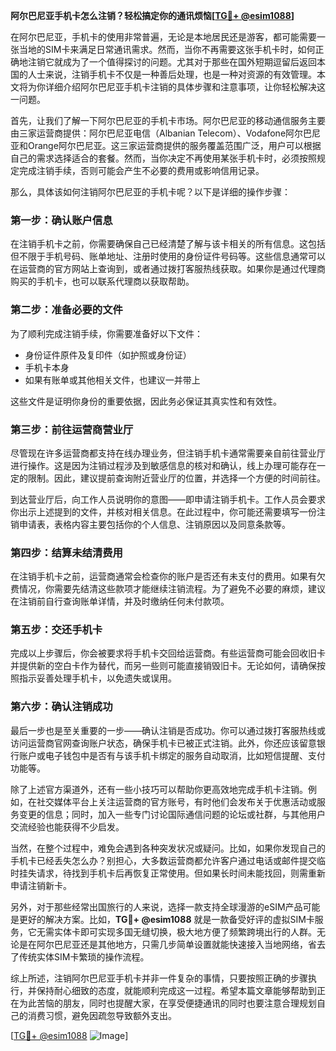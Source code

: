 **阿尔巴尼亚手机卡怎么注销？轻松搞定你的通讯烦恼[[TG💪+ @esim1088](https://t.me/s/esim1088)]**

在阿尔巴尼亚，手机卡的使用非常普遍，无论是本地居民还是游客，都可能需要一张当地的SIM卡来满足日常通讯需求。然而，当你不再需要这张手机卡时，如何正确地注销它就成为了一个值得探讨的问题。尤其对于那些在国外短期逗留后返回本国的人士来说，注销手机卡不仅是一种善后处理，也是一种对资源的有效管理。本文将为你详细介绍阿尔巴尼亚手机卡注销的具体步骤和注意事项，让你轻松解决这一问题。

首先，让我们了解一下阿尔巴尼亚的手机卡市场。阿尔巴尼亚的移动通信服务主要由三家运营商提供：阿尔巴尼亚电信（Albanian Telecom）、Vodafone阿尔巴尼亚和Orange阿尔巴尼亚。这三家运营商提供的服务覆盖范围广泛，用户可以根据自己的需求选择适合的套餐。然而，当你决定不再使用某张手机卡时，必须按照规定完成注销手续，否则可能会产生不必要的费用或影响信用记录。

那么，具体该如何注销阿尔巴尼亚的手机卡呢？以下是详细的操作步骤：

### **第一步：确认账户信息**
在注销手机卡之前，你需要确保自己已经清楚了解与该卡相关的所有信息。这包括但不限于手机号码、账单地址、注册时使用的身份证件号码等。这些信息通常可以在运营商的官方网站上查询到，或者通过拨打客服热线获取。如果你是通过代理商购买的手机卡，也可以联系代理商以获取帮助。

### **第二步：准备必要的文件**
为了顺利完成注销手续，你需要准备好以下文件：
- 身份证件原件及复印件（如护照或身份证）
- 手机卡本身
- 如果有账单或其他相关文件，也建议一并带上

这些文件是证明你身份的重要依据，因此务必保证其真实性和有效性。

### **第三步：前往运营商营业厅**
尽管现在许多运营商都支持在线办理业务，但注销手机卡通常需要亲自前往营业厅进行操作。这是因为注销过程涉及到敏感信息的核对和确认，线上办理可能存在一定的限制。因此，建议提前查询附近营业厅的位置，并选择一个方便的时间前往。

到达营业厅后，向工作人员说明你的意图——即申请注销手机卡。工作人员会要求你出示上述提到的文件，并核对相关信息。在此过程中，你可能还需要填写一份注销申请表，表格内容主要包括你的个人信息、注销原因以及同意条款等。

### **第四步：结算未结清费用**
在注销手机卡之前，运营商通常会检查你的账户是否还有未支付的费用。如果有欠费情况，你需要先结清这些款项才能继续注销流程。为了避免不必要的麻烦，建议在注销前自行查询账单详情，并及时缴纳任何未付款项。

### **第五步：交还手机卡**
完成以上步骤后，你会被要求将手机卡交回给运营商。有些运营商可能会回收旧卡并提供新的空白卡作为替代，而另一些则可能直接销毁旧卡。无论如何，请确保按照指示妥善处理手机卡，以免遗失或误用。

### **第六步：确认注销成功**
最后一步也是至关重要的一步——确认注销是否成功。你可以通过拨打客服热线或访问运营商官网查询账户状态，确保手机卡已被正式注销。此外，你还应该留意银行账户或电子钱包中是否有与该手机卡绑定的服务自动取消，比如短信提醒、支付功能等。

除了上述官方渠道外，还有一些小技巧可以帮助你更高效地完成手机卡注销。例如，在社交媒体平台上关注运营商的官方账号，有时他们会发布关于优惠活动或服务变更的信息；同时，加入一些专门讨论国际通信问题的论坛或社群，与其他用户交流经验也能获得不少启发。

当然，在整个过程中，难免会遇到各种突发状况或疑问。比如，如果你发现自己的手机卡已经丢失怎么办？别担心，大多数运营商都允许客户通过电话或邮件提交临时挂失请求，待找到手机卡后再恢复正常使用。但如果长时间未能找回，则需重新申请注销新卡。

另外，对于那些经常出国旅行的人来说，选择一款支持全球漫游的eSIM产品可能是更好的解决方案。比如，**TG💪+ @esim1088** 就是一款备受好评的虚拟SIM卡服务，它无需实体卡即可实现多国无缝切换，极大地方便了频繁跨境出行的人群。无论是在阿尔巴尼亚还是其他地方，只需几步简单设置就能快速接入当地网络，省去了传统实体SIM卡繁琐的操作流程。

综上所述，注销阿尔巴尼亚手机卡并非一件复杂的事情，只要按照正确的步骤执行，并保持耐心细致的态度，就能顺利完成这一过程。希望本篇文章能够帮助到正在为此苦恼的朋友，同时也提醒大家，在享受便捷通讯的同时也要注意合理规划自己的消费习惯，避免因疏忽导致额外支出。

[[TG💪+ @esim1088](https://t.me/s/esim1088) ![Image](https://i.postimg.cc/4NQfJmqS/Snipaste-2025-05-13-00-14-12.png)]